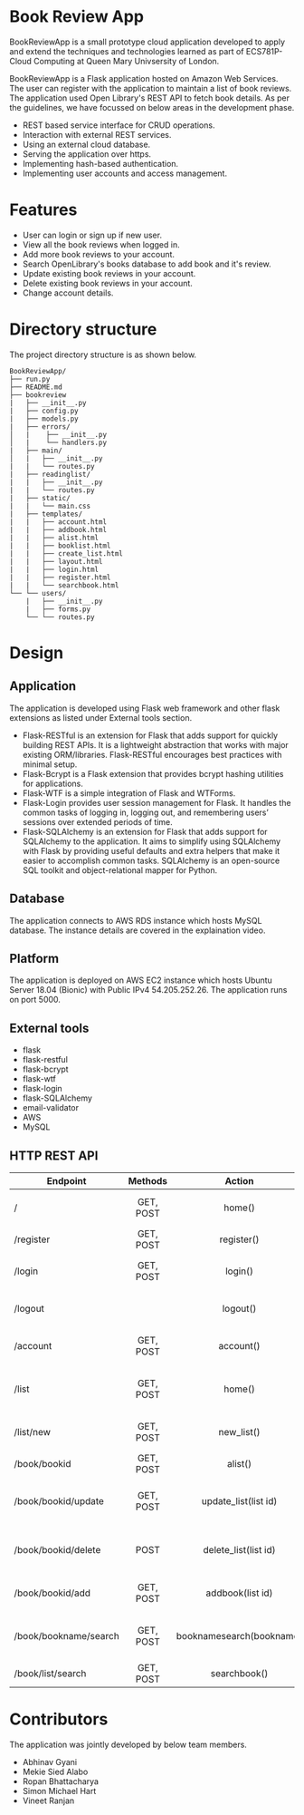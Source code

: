 # Book Review App

BookReviewApp is a small prototype cloud application developed to apply and extend the techniques and technologies learned as part of ECS781P-Cloud Computing at Queen Mary Univsersity of London.

BookReviewApp is a Flask application hosted on Amazon Web Services. The user can register with the application to maintain a list of book reviews. The application used Open Library's REST API to fetch book details. As per the guidelines, we have focussed on below areas in the development phase.

* REST based service interface for CRUD operations.
* Interaction with external REST services.
* Using an external cloud database.
* Serving the application over https.
* Implementing hash-based authentication.
* Implementing user accounts and access management.


# Features

* User can login or sign up if new user.
* View all the book reviews when logged in.
* Add more book reviews to your account.
* Search OpenLibrary's books database to add book and it's review.
* Update existing book reviews in your account.
* Delete existing book reviews in your account.
* Change account details.

# Directory structure

The project directory structure is as shown below.

```text
BookReviewApp/
├── run.py
├── README.md
├── bookreview
|   ├── __init__.py
|   ├── config.py
|   ├── models.py
|   ├── errors/
│   |    ├── __init__.py
│   |    └── handlers.py
|   ├── main/
│   |   ├── __init__.py
|   |   └── routes.py
|   ├── readinglist/
|   |   ├── __init__.py
|   |   └── routes.py
|   ├── static/
|   |   └── main.css
|   ├── templates/
|   |   ├── account.html
|   |   ├── addbook.html
|   |   ├── alist.html
|   |   ├── booklist.html
|   |   ├── create_list.html
|   |   ├── layout.html
|   |   ├── login.html
|   |   ├── register.html
|   |   └── searchbook.html
└── └── users/
    |   ├── __init__.py
    |   ├── forms.py
    └── └── routes.py
```


# Design

## Application
The application is developed using Flask web framework and other flask extensions as listed under External tools section.
- Flask-RESTful is an extension for Flask that adds support for quickly building REST APIs. It is a lightweight abstraction that works with major existing ORM/libraries. Flask-RESTful encourages best practices with minimal setup.
- Flask-Bcrypt is a Flask extension that provides bcrypt hashing utilities for applications.
- Flask-WTF is a simple integration of Flask and WTForms.
- Flask-Login provides user session management for Flask. It handles the common tasks of logging in, logging out, and remembering users’ sessions over extended periods of time.
- Flask-SQLAlchemy is an extension for Flask that adds support for SQLAlchemy to the application. It aims to simplify using SQLAlchemy with Flask by providing useful defaults and extra helpers that make it easier to accomplish common tasks. SQLAlchemy is an open-source SQL toolkit and object-relational mapper for Python.

## Database
The application connects to AWS RDS instance which hosts MySQL database. The instance details are covered in the explaination video.

## Platform
The application is deployed on AWS EC2 instance which hosts Ubuntu Server 18.04 (Bionic) with Public IPv4 54.205.252.26.
The application runs on port 5000.

## External tools
* flask
* flask-restful
* flask-bcrypt
* flask-wtf
* flask-login
* flask-SQLAlchemy
* email-validator
* AWS
* MySQL


## HTTP REST API

| Endpoint               | Methods   | Action                   | Use                                 |
| -------------------    |:---------:|:------------------------:| -----------------------------------:|
| /                      | GET, POST | home()                   | Home page of the application.       |
| /register              | GET, POST | register()               | New user signs up.                  |
| /login                 | GET, POST | login()                  | Existing user logs in.              |
| /logout                |           | logout()                 | Current user logs out.              |
| /account               | GET, POST | account()                | View user account details.          |
| /list                  | GET, POST | home()                   | View existing list of book reviews. |
| /list/new              | GET, POST | new_list()               | Create new book review.             |
| /book/bookid           | GET, POST | alist()                  |                                     |
| /book/bookid/update    | GET, POST | update_list(list id)     | Update book review by book id.      |
| /book/bookid/delete    | POST      | delete_list(list id)     | Delete book review by book id.      |
| /book/bookid/add       | GET, POST | addbook(list id)         | Add book review by book id.         |
| /book/bookname/search  | GET, POST | booknamesearch(bookname) | Search book by book name.           |
| /book/list/search      | GET, POST | searchbook()             |                                     |


# Contributors
The application was jointly developed by below team members.
* Abhinav Gyani
* Mekie Sied Alabo
* Ropan Bhattacharya
* Simon Michael Hart
* Vineet Ranjan
